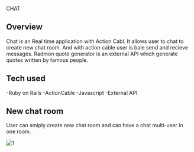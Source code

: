 CHAT

## Overview

Chat is an Real time application with Action Cabl. It allows user to chat to create new chat room. And with action cable user is bale send and recieve messages. Radmon quote generator is an external API which generate quotes written by famous people.

## Tech used

-Ruby on Rails
-ActionCable
-Javascript 
-External API

## New chat room

User can smiply create new chat room and can have a chat multi-user in one room.

![1](https://user-images.githubusercontent.com/48190085/63797602-6421bd00-c8d6-11e9-8ce4-998e5304d32d.jpg)


 



